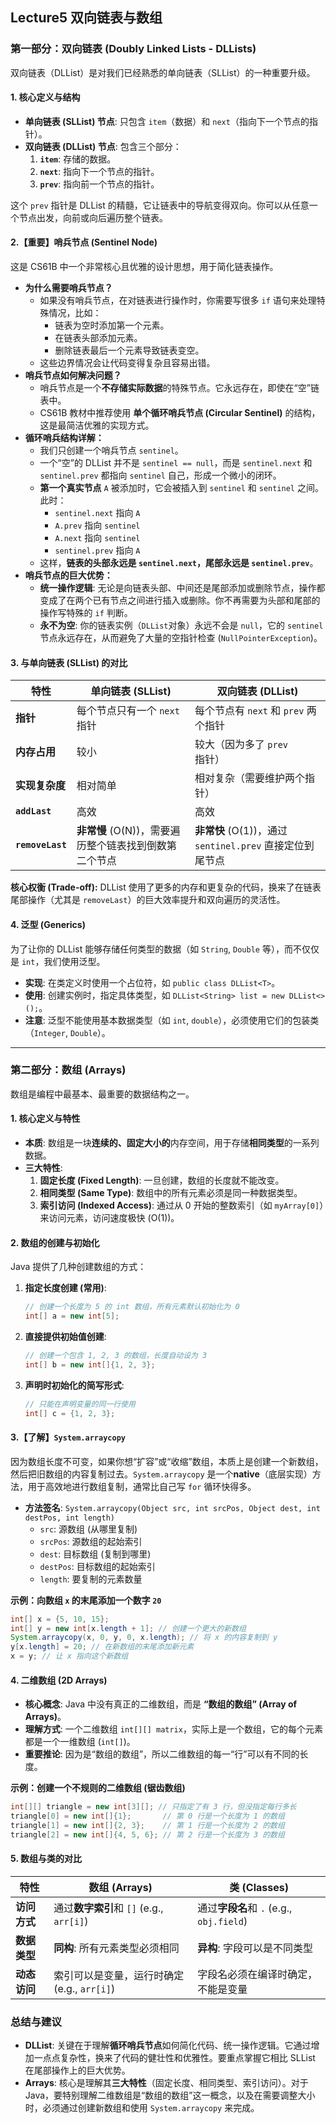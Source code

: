 ## Lecture5 双向链表与数组



### **第一部分：双向链表 (Doubly Linked Lists - DLLists)**

双向链表（DLList）是对我们已经熟悉的单向链表（SLList）的一种重要升级。



#### **1. 核心定义与结构**

- **单向链表 (SLList) 节点**: 只包含 `item`（数据）和 `next`（指向下一个节点的指针）。
- **双向链表 (DLList) 节点**: 包含三个部分：
  1. **`item`**: 存储的数据。
  2. **`next`**: 指向下一个节点的指针。
  3. **`prev`**: 指向前一个节点的指针。

这个 `prev` 指针是 DLList 的精髓，它让链表中的导航变得双向。你可以从任意一个节点出发，向前或向后遍历整个链表。



#### **2.【重要】哨兵节点 (Sentinel Node)**

这是 CS61B 中一个非常核心且优雅的设计思想，用于简化链表操作。

- **为什么需要哨兵节点？**
  - 如果没有哨兵节点，在对链表进行操作时，你需要写很多 `if` 语句来处理特殊情况，比如：
    - 链表为空时添加第一个元素。
    - 在链表头部添加元素。
    - 删除链表最后一个元素导致链表变空。
  - 这些边界情况会让代码变得复杂且容易出错。
- **哨兵节点如何解决问题？**
  - 哨兵节点是一个**不存储实际数据**的特殊节点。它永远存在，即使在“空”链表中。
  - CS61B 教材中推荐使用 **单个循环哨兵节点 (Circular Sentinel)** 的结构，这是最简洁优雅的实现方式。
- **循环哨兵结构详解：**
  - 我们只创建一个哨兵节点 `sentinel`。
  - 一个“空”的 DLList 并不是 `sentinel == null`，而是 `sentinel.next` 和 `sentinel.prev` 都指向 `sentinel` 自己，形成一个微小的闭环。
  - **第一个真实节点** `A` 被添加时，它会被插入到 `sentinel` 和 `sentinel` 之间。此时：
    - `sentinel.next` 指向 `A`
    - `A.prev` 指向 `sentinel`
    - `A.next` 指向 `sentinel`
    - `sentinel.prev` 指向 `A`
  - 这样，**链表的头部永远是 `sentinel.next`，尾部永远是 `sentinel.prev`**。
- **哨兵节点的巨大优势：**
  - **统一操作逻辑**: 无论是向链表头部、中间还是尾部添加或删除节点，操作都变成了在两个已有节点之间进行插入或删除。你不再需要为头部和尾部的操作写特殊的 `if` 判断。
  - **永不为空**: 你的链表实例（`DLList`对象）永远不会是 `null`，它的 `sentinel` 节点永远存在，从而避免了大量的空指针检查 (`NullPointerException`)。



#### **3. 与单向链表 (SLList) 的对比**

| 特性             | 单向链表 (SLList)                                     | 双向链表 (DLList)                                        |
| ---------------- | ----------------------------------------------------- | -------------------------------------------------------- |
| **指针**         | 每个节点只有一个 `next` 指针                          | 每个节点有 `next` 和 `prev` 两个指针                     |
| **内存占用**     | 较小                                                  | 较大（因为多了 `prev` 指针）                             |
| **实现复杂度**   | 相对简单                                              | 相对复杂（需要维护两个指针）                             |
| **`addLast`**    | 高效                                                  | 高效                                                     |
| **`removeLast`** | **非常慢** (O(N))，需要遍历整个链表找到倒数第二个节点 | **非常快** (O(1))，通过 `sentinel.prev` 直接定位到尾节点 |

**核心权衡 (Trade-off):** DLList 使用了更多的内存和更复杂的代码，换来了在链表尾部操作（尤其是 `removeLast`）的巨大效率提升和双向遍历的灵活性。



#### **4. 泛型 (Generics)**

为了让你的 DLList 能够存储任何类型的数据（如 `String`, `Double` 等），而不仅仅是 `int`，我们使用泛型。

- **实现**: 在类定义时使用一个占位符，如 `public class DLList<T>`。
- **使用**: 创建实例时，指定具体类型，如 `DLList<String> list = new DLList<>();`。
- **注意**: 泛型不能使用基本数据类型（如 `int`, `double`），必须使用它们的包装类（`Integer`, `Double`）。

------



### **第二部分：数组 (Arrays)**

数组是编程中最基本、最重要的数据结构之一。



#### **1. 核心定义与特性**

- **本质**: 数组是一块**连续的、固定大小的**内存空间，用于存储**相同类型**的一系列数据。
- **三大特性**:
  1. **固定长度 (Fixed Length)**: 一旦创建，数组的长度就不能改变。
  2. **相同类型 (Same Type)**: 数组中的所有元素必须是同一种数据类型。
  3. **索引访问 (Indexed Access)**: 通过从 0 开始的整数索引（如 `myArray[0]`）来访问元素，访问速度极快 (O(1))。



#### **2. 数组的创建与初始化**

Java 提供了几种创建数组的方式：

1. **指定长度创建 (常用)**:

   ```java
   // 创建一个长度为 5 的 int 数组，所有元素默认初始化为 0
   int[] a = new int[5];
   ```

2. **直接提供初始值创建**:

   ```java
   // 创建一个包含 1, 2, 3 的数组，长度自动设为 3
   int[] b = new int[]{1, 2, 3};
   ```

3. **声明时初始化的简写形式**:

   ```java
   // 只能在声明变量的同一行使用
   int[] c = {1, 2, 3};
   ```



#### **3.【了解】`System.arraycopy`**

因为数组长度不可变，如果你想“扩容”或“收缩”数组，本质上是创建一个新数组，然后把旧数组的内容复制过去。`System.arraycopy` 是一个**native**（底层实现）方法，用于高效地进行数组复制，通常比自己写 `for` 循环快得多。

- **方法签名**: `System.arraycopy(Object src, int srcPos, Object dest, int destPos, int length)`
  - `src`: 源数组 (从哪里复制)
  - `srcPos`: 源数组的起始索引
  - `dest`: 目标数组 (复制到哪里)
  - `destPos`: 目标数组的起始索引
  - `length`: 要复制的元素数量

**示例：向数组 `x` 的末尾添加一个数字 `20`**

```java
int[] x = {5, 10, 15};
int[] y = new int[x.length + 1]; // 创建一个更大的新数组
System.arraycopy(x, 0, y, 0, x.length); // 将 x 的内容复制到 y
y[x.length] = 20; // 在新数组的末尾添加新元素
x = y; // 让 x 指向这个新数组
```



#### **4. 二维数组 (2D Arrays)**

- **核心概念**: Java 中没有真正的二维数组，而是 **“数组的数组” (Array of Arrays)**。
- **理解方式**: 一个二维数组 `int[][] matrix`，实际上是一个数组，它的每个元素都是一个一维数组 (`int[]`)。
- **重要推论**: 因为是“数组的数组”，所以二维数组的每一“行”可以有不同的长度。

**示例：创建一个不规则的二维数组 (锯齿数组)**

```java
int[][] triangle = new int[3][]; // 只指定了有 3 行，但没指定每行多长
triangle[0] = new int[]{1};       // 第 0 行是一个长度为 1 的数组
triangle[1] = new int[]{2, 3};    // 第 1 行是一个长度为 2 的数组
triangle[2] = new int[]{4, 5, 6}; // 第 2 行是一个长度为 3 的数组
```



#### **5. 数组与类的对比**

| 特性         | 数组 (Arrays)                               | 类 (Classes)                             |
| ------------ | ------------------------------------------- | ---------------------------------------- |
| **访问方式** | 通过**数字索引**和 `[]` (e.g., `arr[i]`)    | 通过**字段名**和 `.` (e.g., `obj.field`) |
| **数据类型** | **同构**: 所有元素类型必须相同              | **异构**: 字段可以是不同类型             |
| **动态访问** | 索引可以是变量，运行时确定 (e.g., `arr[i]`) | 字段名必须在编译时确定，不能是变量       |



### **总结与建议**

- **DLList**: 关键在于理解**循环哨兵节点**如何简化代码、统一操作逻辑。它通过增加一点点复杂性，换来了代码的健壮性和优雅性。要重点掌握它相比 SLList 在尾部操作上的巨大优势。
- **Arrays**: 核心是理解其**三大特性**（固定长度、相同类型、索引访问）。对于Java，要特别理解二维数组是“数组的数组”这一概念，以及在需要调整大小时，必须通过创建新数组和使用 `System.arraycopy` 来完成。